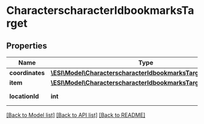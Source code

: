 # CharacterscharacterIdbookmarksTarget

## Properties
Name | Type | Description | Notes
------------ | ------------- | ------------- | -------------
**coordinates** | [**\ESI\Model\CharacterscharacterIdbookmarksTargetCoordinates**](CharacterscharacterIdbookmarksTargetCoordinates.md) |  | [optional] 
**item** | [**\ESI\Model\CharacterscharacterIdbookmarksTargetItem**](CharacterscharacterIdbookmarksTargetItem.md) |  | [optional] 
**locationId** | **int** | location_id integer | 

[[Back to Model list]](../README.md#documentation-for-models) [[Back to API list]](../README.md#documentation-for-api-endpoints) [[Back to README]](../README.md)


